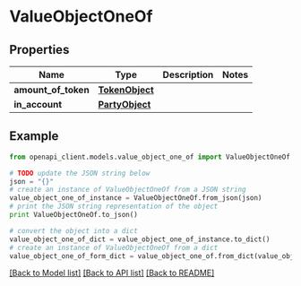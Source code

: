 # ValueObjectOneOf


## Properties
Name | Type | Description | Notes
------------ | ------------- | ------------- | -------------
**amount_of_token** | [**TokenObject**](TokenObject.md) |  | 
**in_account** | [**PartyObject**](PartyObject.md) |  | 

## Example

```python
from openapi_client.models.value_object_one_of import ValueObjectOneOf

# TODO update the JSON string below
json = "{}"
# create an instance of ValueObjectOneOf from a JSON string
value_object_one_of_instance = ValueObjectOneOf.from_json(json)
# print the JSON string representation of the object
print ValueObjectOneOf.to_json()

# convert the object into a dict
value_object_one_of_dict = value_object_one_of_instance.to_dict()
# create an instance of ValueObjectOneOf from a dict
value_object_one_of_form_dict = value_object_one_of.from_dict(value_object_one_of_dict)
```
[[Back to Model list]](../README.md#documentation-for-models) [[Back to API list]](../README.md#documentation-for-api-endpoints) [[Back to README]](../README.md)


